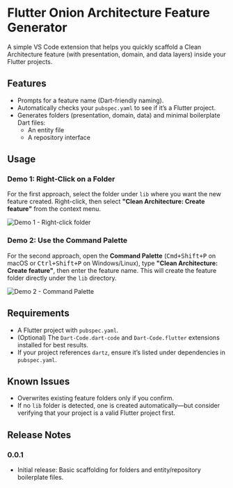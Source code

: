 # Flutter Onion Architecture Feature Generator

A simple VS Code extension that helps you quickly scaffold a Clean Architecture feature (with presentation, domain, and data layers) inside your Flutter projects.

## Features

- Prompts for a feature name (Dart-friendly naming).
- Automatically checks your `pubspec.yaml` to see if it’s a Flutter project.
- Generates folders (presentation, domain, data) and minimal boilerplate Dart files:
  - An entity file
  - A repository interface

## Usage

### Demo 1: Right-Click on a Folder
For the first approach, select the folder under `lib` where you want the new feature created. Right-click, then select **"Clean Architecture: Create feature"** from the context menu.

![Demo 1 - Right-click folder](images/capture1.gif)

### Demo 2: Use the Command Palette
For the second approach, open the **Command Palette** (<kbd>Cmd+Shift+P</kbd> on macOS or <kbd>Ctrl+Shift+P</kbd> on Windows/Linux), type **"Clean Architecture: Create feature"**, then enter the feature name. This will create the feature folder directly under the `lib` directory.

![Demo 2 - Command Palette](images/capture2.gif)

## Requirements

- A Flutter project with `pubspec.yaml`.
- (Optional) The `Dart-Code.dart-code` and `Dart-Code.flutter` extensions installed for best results.
- If your project references `dartz`, ensure it’s listed under dependencies in `pubspec.yaml`.

## Known Issues

- Overwrites existing feature folders only if you confirm.  
- If no `lib` folder is detected, one is created automatically—but consider verifying that your project is a valid Flutter project first.

## Release Notes

### 0.0.1
- Initial release: Basic scaffolding for folders and entity/repository boilerplate files.